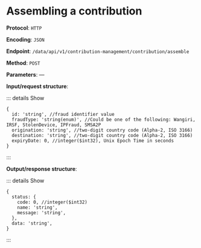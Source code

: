 # Assembling a contribution

**Protocol**: `HTTP`

**Encoding**: `JSON`

**Endpoint**: `/data/api/v1/contribution-management/contribution/assemble`

**Method**: `POST`

**Parameters**: —

**Input/request structure**:

::: details Show

```json5
{
  id: 'string', //fraud identifier value
  fraudType: 'string(enum)', //Could be one of the following: Wangiri, IRSF, StolenDevice, IPFraud, SMSA2P
  origination: 'string', //two-digit country code (Alpha-2, ISO 3166)
  destination: 'string', //two-digit country code (Alpha-2, ISO 3166)
  expiryDate: 0, //integer($int32), Unix Epoch Time in seconds
}
```

:::

**Output/response structure**:

::: details Show

```json5
{
  status: {
    code: 0, //integer($int32)
    name: 'string',
    message: 'string',
  },
  data: 'string',
}
```

:::
